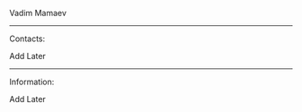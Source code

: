 Vadim Mamaev

-------------------------

Contacts:

Add Later


-------------------------

Information: 

Add Later
